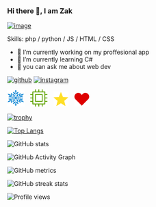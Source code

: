 ### Hi there 👋, I am Zak
[![image](https://github.com/0zaktech0/0zaktech0/assets/145068764/76af4809-7bbf-455a-aaf1-cb2d358c3f64)](https://github.com/0zaktech0/0zaktech0/blob/main/zaktechnologie.jpg?raw=true)


Skills: php / python / JS / HTML / CSS

- 🔭 I’m currently working on my proffesional app
- 🌱 I’m currently learning C#  
- 💬 you can ask me about web dev  


[<img src='https://cdn.jsdelivr.net/npm/simple-icons@3.0.1/icons/github.svg' alt='github' height='40'>](https://github.com/0zaktech0)  [<img src='https://cdn.jsdelivr.net/npm/simple-icons@3.0.1/icons/instagram.svg' alt='instagram' height='40'>](https://www.instagram.com/zaktechnologie/)  

<a href='https://archiveprogram.github.com/'><img src='https://raw.githubusercontent.com/acervenky/animated-github-badges/master/assets/acbadge.gif' width='40' height='40'></a> <a href='https://docs.github.com/en/developers'><img src='https://raw.githubusercontent.com/acervenky/animated-github-badges/master/assets/devbadge.gif' width='40' height='40'></a> <a href='https://stars.github.com/'><img src='https://raw.githubusercontent.com/acervenky/animated-github-badges/master/assets/starbadge.gif' width='35' height='35'></a> <a href='https://docs.github.com/en/github/supporting-the-open-source-community-with-github-sponsors'><img src='https://raw.githubusercontent.com/acervenky/animated-github-badges/master/assets/sponsorbadge.gif' width='35' height='35'></a> 

[![trophy](https://github-profile-trophy.vercel.app/?username=0zaktech0)](https://github.com/ryo-ma/github-profile-trophy)

[![Top Langs](https://github-readme-stats.vercel.app/api/top-langs/?username=0zaktech0)](https://github.com/anuraghazra/github-readme-stats)

![GitHub stats](https://github-readme-stats.vercel.app/api?username=0zaktech0&show_icons=true)  

![GitHub Activity Graph](https://activity-graph.herokuapp.com/graph?username=0zaktech0)  

![GitHub metrics](https://metrics.lecoq.io/0zaktech0)  

![GitHub streak stats](https://streak-stats.demolab.com/?user=0zaktech0)  

![Profile views](https://gpvc.arturio.dev/0zaktech0)  
